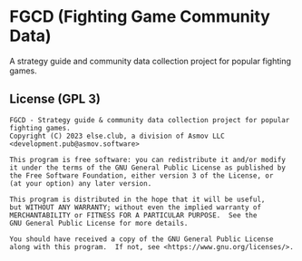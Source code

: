 # FGCD (Fighting Game Community Data)
A strategy guide and community data collection project for popular fighting games.

## License (GPL 3)
```
FGCD - Strategy guide & community data collection project for popular fighting games.
Copyright (C) 2023 else.club, a division of Asmov LLC <development.pub@asmov.software>

This program is free software: you can redistribute it and/or modify
it under the terms of the GNU General Public License as published by
the Free Software Foundation, either version 3 of the License, or
(at your option) any later version.

This program is distributed in the hope that it will be useful,
but WITHOUT ANY WARRANTY; without even the implied warranty of
MERCHANTABILITY or FITNESS FOR A PARTICULAR PURPOSE.  See the
GNU General Public License for more details.

You should have received a copy of the GNU General Public License
along with this program.  If not, see <https://www.gnu.org/licenses/>.
```
